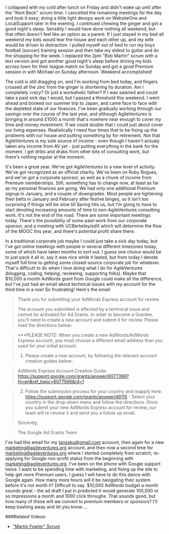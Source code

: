I collapsed with my cold after lunch on Friday and didn't wake up until after the "Kent Beck" scrum time.  I cancelled the remaining meetings for the day and took it easy; doing a little light devops work on WebsiteOne and LocalSupport later in the evening.  I continued chewing the ginger and got a good night's sleep.  Sensibly I would have done nothing all weekend, but that often doesn't feel like an option as a parent.  If I just stayed in my bed all weekend my kids would tear the house and each other up, and my wife would be driven to distraction.  I pulled myself out of bed to run my boys football (soccer) training session and then take my eldest to guitar and do the shopping for the week.  I replaced the 2pm "Bob Martin" scrum with a text version and got another good night's sleep before driving my kids across town for their league match on Sunday and got a good Premium session in with Michael on Sunday afternoon.  Weekend accomplished!

The cold is still dragging on, and I'm working from bed today, and fingers crossed all the zinc from the ginger is shortening its duration.  Am I completely crazy?  Or just a workaholic father?  If I was salaried and could take a paid sick day I would, but I passed a threshold this weekend.  I went ahead and booked our summer trip to Japan, and came face to face with the depleted state of our finances.  I've been gradually working through our savings over the course of the last year, and although AgileVentures is bringing in around £1000 a month that's nowhere near enough to cover my time and money investment.  If we could double that I could just about cover our living expenses.  Realistically I need four times that to be fixing up the problems with our house and putting something by for retirement.  Not that AgileVentures is my sole source of income - even though I haven't actualy taken any income from AV yet - just putting everything in the bank for the moment.  I get dribs and drabs from other bits of consulting work, but there's nothing regular at the moment.

It's been a great year.  We've got AgileVentures to a new level of activity.  We've got recognized as an official charity.  We've been on Ruby Rogues, and we've got a corporate sponsor, as well as a chunk of income from Premium memberships.  Still, something has to change now, at least as far as my personal finances are going.  We had only one additional Premium signup in January, and a couple of downgrades.  Most people are tightening their belts in January and February after festive binges, so it isn't too surprising if things will be slow till Spring hits us, but I'm going to have to start devoting increasing amounts of time to non-AgileVentures consulting work.  It's not the end of the road.  There are some important meetings today.  There's the possibility of some paid-work from our corporate sponsor, and a meeting with UCBerkeley/edX which will determine the flow of the MOOC this year, and there's potential profit share there.

In a traditional corporate job maybe I could just take a sick day today, but I've got online meetings with people in several different timezones today, some of which have taken months to sort out.  I guess one choice would be to just pack it all in, say it was nice while it lasted, but from today I devote myself full time to getting some closed-source corporate job for whatever.  That's difficult to do when I love doing what I do for AgileVentures (blogging, coding, helping, reviewing, supporting folks).  Maybe that $10,000 a month AdWords grant from Google could make all the difference, but I've just had an email about technical issues with my account for the third time in a row!  So frustrating!  Here's the email:

> Thank you for submitting your AdWords Express account for review.

> The account you submitted is affected by a technical issue and cannot be activated for Ad Grants. In order to become a Grantee, you'll need to create a new account and submit it for review. Please read the directions below:

> ***PLEASE NOTE: When you create a new AdWords/AdWords Express  account, you must choose a different email address than you used for your initial account.

> 1. Please create a new account, by following the relevant account creation guides below:

> AdWords Express Account Creation Guide: https://support.google.com/grants/answer/6077396?hl=en&ref_topic=6077566&rd=1

> 2. Follow the submission process for your country and reapply here: https://support.google.com/grants/answer/46115 - Select your country in the drop-down menu and follow the directions. Once you submit your new AdWords Express account for review, our team will re-review it and send you a follow up email.

> Sincerely,

> The Google Ad Grants Team 

I've had this email for my tansaku@gmail.com account, then again for a new marketing@agileventures.org account, and then now a second time for marketing@agileventures.org where I started completely from scratch, re-applying for Google non-profit status from the beginning with marketing@agileventures.org.  I've been on the phone with Google support twice.  I want to be spending time with marketing, and fixing up the site to help get more Premium users.  I guess I will have to do this dance with Google again.  How many more hours will it be navigating their system before it's not worth it?  Difficult to say.  $10,000 AdWords budget a month sounds great - the ad draft I put in predicted it would generate 100,000 or so impressions a month and 1000 click throughs.  That sounds good, but how many of those will we convert to premium members or sponsors?  I'll keep bashing away and let you know ...

###Related Videos:

* ["Martin Fowler" Scrum](https://www.youtube.com/watch?v=pxYvATQy2lo)

